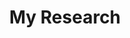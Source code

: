 ---
layout: page
permalink: /research/
title: My Research
tags: [research]
modified: 01-01-2017
comments: false
---